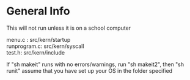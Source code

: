 # General Info 
This will not run unless it is on a school computer

menu.c : src/kern/startup  
runprogram.c: src/kern/syscall  
test.h: src/kern/include  

If "sh makeit" runs with no errors/warnings, run "sh makeit2", then "sh runit" assume that you have set up your OS in the folder specified
